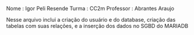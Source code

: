 
Nome : Igor Peli Resende Turma : CC2m Professor : Abrantes Araujo

Nesse arquivo inclui a criação do usuário e do database, criação das tabelas com suas relações, e a inserção dos dados no SGBD do MARIADB
